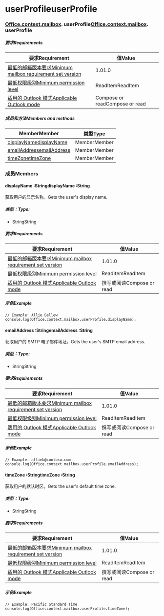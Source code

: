 # <a name="userprofile"></a><span data-ttu-id="c4569-101">userProfile</span><span class="sxs-lookup"><span data-stu-id="c4569-101">userProfile</span></span>

### <span data-ttu-id="c4569-p101">[Office](Office.md)[.context](Office.context.md)[.mailbox](Office.context.mailbox.md). userProfile</span><span class="sxs-lookup"><span data-stu-id="c4569-p101">[Office](Office.md)[.context](Office.context.md)[.mailbox](Office.context.mailbox.md). userProfile</span></span>

##### <a name="requirements"></a><span data-ttu-id="c4569-104">要求</span><span class="sxs-lookup"><span data-stu-id="c4569-104">Requirements</span></span>

|<span data-ttu-id="c4569-105">要求</span><span class="sxs-lookup"><span data-stu-id="c4569-105">Requirement</span></span>| <span data-ttu-id="c4569-106">值</span><span class="sxs-lookup"><span data-stu-id="c4569-106">Value</span></span>|
|---|---|
|[<span data-ttu-id="c4569-107">最低的邮箱版本要求</span><span class="sxs-lookup"><span data-stu-id="c4569-107">Minimum mailbox requirement set version</span></span>](/javascript/office/requirement-sets/outlook-api-requirement-sets)| <span data-ttu-id="c4569-108">1.0</span><span class="sxs-lookup"><span data-stu-id="c4569-108">1.0</span></span>|
|[<span data-ttu-id="c4569-109">最低权限级别</span><span class="sxs-lookup"><span data-stu-id="c4569-109">Minimum permission level</span></span>](https://docs.microsoft.com/outlook/add-ins/understanding-outlook-add-in-permissions)| <span data-ttu-id="c4569-110">ReadItem</span><span class="sxs-lookup"><span data-stu-id="c4569-110">ReadItem</span></span>|
|[<span data-ttu-id="c4569-111">适用的 Outlook 模式</span><span class="sxs-lookup"><span data-stu-id="c4569-111">Applicable Outlook mode</span></span>](https://docs.microsoft.com/outlook/add-ins/#extension-points)| <span data-ttu-id="c4569-112">Compose or read</span><span class="sxs-lookup"><span data-stu-id="c4569-112">Compose or read</span></span>|

##### <a name="members-and-methods"></a><span data-ttu-id="c4569-113">成员和方法</span><span class="sxs-lookup"><span data-stu-id="c4569-113">Members and methods</span></span>

| <span data-ttu-id="c4569-114">Member</span><span class="sxs-lookup"><span data-stu-id="c4569-114">Member</span></span> | <span data-ttu-id="c4569-115">类型</span><span class="sxs-lookup"><span data-stu-id="c4569-115">Type</span></span> |
|--------|------|
| [<span data-ttu-id="c4569-116">displayName</span><span class="sxs-lookup"><span data-stu-id="c4569-116">displayName</span></span>](#displayname-string) | <span data-ttu-id="c4569-117">Member</span><span class="sxs-lookup"><span data-stu-id="c4569-117">Member</span></span> |
| [<span data-ttu-id="c4569-118">emailAddress</span><span class="sxs-lookup"><span data-stu-id="c4569-118">emailAddress</span></span>](#emailaddress-string) | <span data-ttu-id="c4569-119">Member</span><span class="sxs-lookup"><span data-stu-id="c4569-119">Member</span></span> |
| [<span data-ttu-id="c4569-120">timeZone</span><span class="sxs-lookup"><span data-stu-id="c4569-120">timeZone</span></span>](#timezone-string) | <span data-ttu-id="c4569-121">Member</span><span class="sxs-lookup"><span data-stu-id="c4569-121">Member</span></span> |

### <a name="members"></a><span data-ttu-id="c4569-122">成员</span><span class="sxs-lookup"><span data-stu-id="c4569-122">Members</span></span>

####  <a name="displayname-string"></a><span data-ttu-id="c4569-123">displayName :String</span><span class="sxs-lookup"><span data-stu-id="c4569-123">displayName :String</span></span>

<span data-ttu-id="c4569-124">获取用户的显示名称。</span><span class="sxs-lookup"><span data-stu-id="c4569-124">Gets the user's display name.</span></span>

##### <a name="type"></a><span data-ttu-id="c4569-125">类型：</span><span class="sxs-lookup"><span data-stu-id="c4569-125">Type:</span></span>

*   <span data-ttu-id="c4569-126">String</span><span class="sxs-lookup"><span data-stu-id="c4569-126">String</span></span>

##### <a name="requirements"></a><span data-ttu-id="c4569-127">要求</span><span class="sxs-lookup"><span data-stu-id="c4569-127">Requirements</span></span>

|<span data-ttu-id="c4569-128">要求</span><span class="sxs-lookup"><span data-stu-id="c4569-128">Requirement</span></span>| <span data-ttu-id="c4569-129">值</span><span class="sxs-lookup"><span data-stu-id="c4569-129">Value</span></span>|
|---|---|
|[<span data-ttu-id="c4569-130">最低的邮箱版本要求</span><span class="sxs-lookup"><span data-stu-id="c4569-130">Minimum mailbox requirement set version</span></span>](/javascript/office/requirement-sets/outlook-api-requirement-sets)| <span data-ttu-id="c4569-131">1.0</span><span class="sxs-lookup"><span data-stu-id="c4569-131">1.0</span></span>|
|[<span data-ttu-id="c4569-132">最低权限级别</span><span class="sxs-lookup"><span data-stu-id="c4569-132">Minimum permission level</span></span>](https://docs.microsoft.com/outlook/add-ins/understanding-outlook-add-in-permissions)| <span data-ttu-id="c4569-133">ReadItem</span><span class="sxs-lookup"><span data-stu-id="c4569-133">ReadItem</span></span>|
|[<span data-ttu-id="c4569-134">适用的 Outlook 模式</span><span class="sxs-lookup"><span data-stu-id="c4569-134">Applicable Outlook mode</span></span>](https://docs.microsoft.com/outlook/add-ins/#extension-points)| <span data-ttu-id="c4569-135">撰写或阅读</span><span class="sxs-lookup"><span data-stu-id="c4569-135">Compose or read</span></span>|

##### <a name="example"></a><span data-ttu-id="c4569-136">示例</span><span class="sxs-lookup"><span data-stu-id="c4569-136">Example</span></span>

```
// Example: Allie Bellew
console.log(Office.context.mailbox.userProfile.displayName);
```

####  <a name="emailaddress-string"></a><span data-ttu-id="c4569-137">emailAddress :String</span><span class="sxs-lookup"><span data-stu-id="c4569-137">emailAddress :String</span></span>

<span data-ttu-id="c4569-138">获取用户的 SMTP 电子邮件地址。</span><span class="sxs-lookup"><span data-stu-id="c4569-138">Gets the user's SMTP email address.</span></span>

##### <a name="type"></a><span data-ttu-id="c4569-139">类型：</span><span class="sxs-lookup"><span data-stu-id="c4569-139">Type:</span></span>

*   <span data-ttu-id="c4569-140">String</span><span class="sxs-lookup"><span data-stu-id="c4569-140">String</span></span>

##### <a name="requirements"></a><span data-ttu-id="c4569-141">要求</span><span class="sxs-lookup"><span data-stu-id="c4569-141">Requirements</span></span>

|<span data-ttu-id="c4569-142">要求</span><span class="sxs-lookup"><span data-stu-id="c4569-142">Requirement</span></span>| <span data-ttu-id="c4569-143">值</span><span class="sxs-lookup"><span data-stu-id="c4569-143">Value</span></span>|
|---|---|
|[<span data-ttu-id="c4569-144">最低的邮箱版本要求</span><span class="sxs-lookup"><span data-stu-id="c4569-144">Minimum mailbox requirement set version</span></span>](/javascript/office/requirement-sets/outlook-api-requirement-sets)| <span data-ttu-id="c4569-145">1.0</span><span class="sxs-lookup"><span data-stu-id="c4569-145">1.0</span></span>|
|[<span data-ttu-id="c4569-146">最低权限级别</span><span class="sxs-lookup"><span data-stu-id="c4569-146">Minimum permission level</span></span>](https://docs.microsoft.com/outlook/add-ins/understanding-outlook-add-in-permissions)| <span data-ttu-id="c4569-147">ReadItem</span><span class="sxs-lookup"><span data-stu-id="c4569-147">ReadItem</span></span>|
|[<span data-ttu-id="c4569-148">适用的 Outlook 模式</span><span class="sxs-lookup"><span data-stu-id="c4569-148">Applicable Outlook mode</span></span>](https://docs.microsoft.com/outlook/add-ins/#extension-points)| <span data-ttu-id="c4569-149">撰写或阅读</span><span class="sxs-lookup"><span data-stu-id="c4569-149">Compose or read</span></span>|

##### <a name="example"></a><span data-ttu-id="c4569-150">示例</span><span class="sxs-lookup"><span data-stu-id="c4569-150">Example</span></span>

```
// Example: allieb@contoso.com
console.log(Office.context.mailbox.userProfile.emailAddress);
```

####  <a name="timezone-string"></a><span data-ttu-id="c4569-151">timeZone :String</span><span class="sxs-lookup"><span data-stu-id="c4569-151">timeZone :String</span></span>

<span data-ttu-id="c4569-152">获取用户的默认时区。</span><span class="sxs-lookup"><span data-stu-id="c4569-152">Gets the user's default time zone.</span></span>

##### <a name="type"></a><span data-ttu-id="c4569-153">类型：</span><span class="sxs-lookup"><span data-stu-id="c4569-153">Type:</span></span>

*   <span data-ttu-id="c4569-154">String</span><span class="sxs-lookup"><span data-stu-id="c4569-154">String</span></span>

##### <a name="requirements"></a><span data-ttu-id="c4569-155">要求</span><span class="sxs-lookup"><span data-stu-id="c4569-155">Requirements</span></span>

|<span data-ttu-id="c4569-156">要求</span><span class="sxs-lookup"><span data-stu-id="c4569-156">Requirement</span></span>| <span data-ttu-id="c4569-157">值</span><span class="sxs-lookup"><span data-stu-id="c4569-157">Value</span></span>|
|---|---|
|[<span data-ttu-id="c4569-158">最低的邮箱版本要求</span><span class="sxs-lookup"><span data-stu-id="c4569-158">Minimum mailbox requirement set version</span></span>](/javascript/office/requirement-sets/outlook-api-requirement-sets)| <span data-ttu-id="c4569-159">1.0</span><span class="sxs-lookup"><span data-stu-id="c4569-159">1.0</span></span>|
|[<span data-ttu-id="c4569-160">最低权限级别</span><span class="sxs-lookup"><span data-stu-id="c4569-160">Minimum permission level</span></span>](https://docs.microsoft.com/outlook/add-ins/understanding-outlook-add-in-permissions)| <span data-ttu-id="c4569-161">ReadItem</span><span class="sxs-lookup"><span data-stu-id="c4569-161">ReadItem</span></span>|
|[<span data-ttu-id="c4569-162">适用的 Outlook 模式</span><span class="sxs-lookup"><span data-stu-id="c4569-162">Applicable Outlook mode</span></span>](https://docs.microsoft.com/outlook/add-ins/#extension-points)| <span data-ttu-id="c4569-163">撰写或阅读</span><span class="sxs-lookup"><span data-stu-id="c4569-163">Compose or read</span></span>|

##### <a name="example"></a><span data-ttu-id="c4569-164">示例</span><span class="sxs-lookup"><span data-stu-id="c4569-164">Example</span></span>

```
// Example: Pacific Standard Time
console.log(Office.context.mailbox.userProfile.timeZone);
```